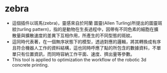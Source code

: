# zebra

- 這個插件以斑馬(zebra)，靈感來自於阿蘭 圖靈(Allen Turling)所提出的圖靈斑紋(turling pattern)，指的是動物在生長過程中，因帶有不同色素的細胞在擴散量與擴散速度的差異下互相作用，所產生的不同型態的斑紋。
- 這同時代表著，在一個無序狀態下的模型，透過對應的邏輯，將其轉換成有序且符合機器人工作的資料結構，這也同時呼應了點的所包含的數據資料，不單單只有位置資訊，而同時容納工作平面、速度、擠出量等參數。
- This tool is applied to optimization the workflow of the robotic 3d concrete printing.